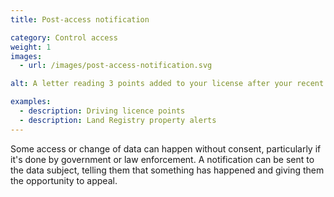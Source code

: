 ```yaml
---
title: Post-access notification

category: Control access
weight: 1
images:
  - url: /images/post-access-notification.svg

alt: A letter reading 3 points added to your license after your recent road traffic offence.

examples:
  - description: Driving licence points
  - description: Land Registry property alerts
---
```


Some access or change of data can happen without consent, particularly if it's done by government or law enforcement. A notification can be sent to the data subject, telling them that something has happened and giving them the opportunity to appeal.
